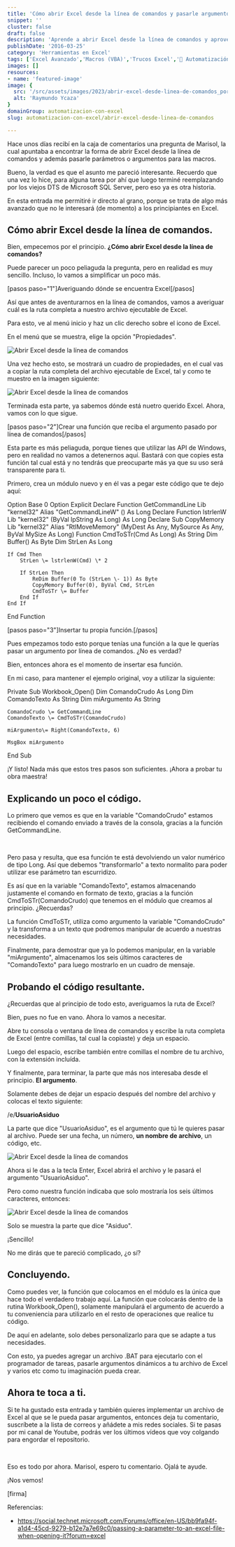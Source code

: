 ```yaml
---
title: 'Cómo abrir Excel desde la línea de comandos y pasarle argumentos'
snippet: ''
cluster: false
draft: false 
description: 'Aprende a abrir Excel desde la línea de comandos y aprovecha las capacidades avanzadas de macros y automatización.'
publishDate: '2016-03-25'
category: 'Herramientas en Excel'
tags: ['Excel Avanzado','Macros (VBA)','Trucos Excel','🤖 Automatización con Excel']
images: []
resources: 
- name: 'featured-image'
image: {
  src: '/src/assets/images/2023/abrir-excel-desde-linea-de-comandos_portada.png',
  alt: 'Raymundo Ycaza'
}
domainGroup: automatizacion-con-excel
slug: automatizacion-con-excel/abrir-excel-desde-linea-de-comandos

---
```


Hace unos días recibí en la caja de comentarios una pregunta de Marisol, la cual apuntaba a encontrar la forma de abrir Excel desde la línea de comandos y además pasarle parámetros o argumentos para las macros.

Bueno, la verdad es que el asunto me pareció interesante. Recuerdo que una vez lo hice, para alguna tarea por ahí que luego terminé reemplazando por los viejos DTS de Microsoft SQL Server, pero eso ya es otra historia.

En esta entrada me permitiré ir directo al grano, porque se trata de algo más avanzado que no le interesará (de momento) a los principiantes en Excel.

## Cómo abrir Excel desde la línea de comandos.

Bien, empecemos por el principio. **¿Cómo abrir Excel desde la línea de comandos?**

Puede parecer un poco peliaguda la pregunta, pero en realidad es muy sencillo. Incluso, lo vamos a simplificar un poco más.

\[pasos paso="1"\]Averiguando dónde se encuentra Excel\[/pasos\]

Así que antes de aventurarnos en la línea de comandos, vamos a averiguar cuál es la ruta completa a nuestro archivo ejecutable de Excel.

Para esto, ve al menú inicio y haz un clic derecho sobre el icono de Excel.

En el menú que se muestra, elige la opción "Propiedades".

![Abrir Excel desde la línea de comandos](images/33-am.jpg)

Una vez hecho esto, se mostrará un cuadro de propiedades, en el cual vas a copiar la ruta completa del archivo ejecutable de Excel, tal y como te muestro en la imagen siguiente:

![Abrir Excel desde la línea de comandos](images/33-am-1.jpg)

Terminada esta parte, ya sabemos dónde está nuetro querido Excel. Ahora, vamos con lo que sigue.

\[pasos paso="2"\]Crear una función que reciba el argumento pasado por línea de comandos\[/pasos\]

Esta parte es más peliaguda, porque tienes que utilizar las API de Windows, pero en realidad no vamos a detenernos aquí. Bastará con que copies esta función tal cual está y no tendrás que preocuparte más ya que su uso será transparente para ti.

Primero, crea un módulo nuevo y en él vas a pegar este código que te dejo aquí:

Option Base 0
Option Explicit
Declare Function GetCommandLine Lib "kernel32" Alias "GetCommandLineW" () As Long
Declare Function lstrlenW Lib "kernel32" (ByVal lpString As Long) As Long
Declare Sub CopyMemory Lib "kernel32" Alias "RtlMoveMemory" (MyDest As Any, MySource As Any, ByVal MySize As Long)
Function CmdToSTr(Cmd As Long) As String
    Dim Buffer() As Byte
    Dim StrLen As Long
    
    If Cmd Then
        StrLen \= lstrlenW(Cmd) \* 2
        
        If StrLen Then
            ReDim Buffer(0 To (StrLen \- 1)) As Byte
            CopyMemory Buffer(0), ByVal Cmd, StrLen
            CmdToSTr \= Buffer
        End If
    End If
End Function

\[pasos paso="3"\]Insertar tu propia función.\[/pasos\]

Pues empezamos todo esto porque tenías una función a la que le querías pasar un argumento por línea de comandos. ¿No es verdad?

Bien, entonces ahora es el momento de insertar esa función.

En mi caso, para mantener el ejemplo original, voy a utilizar la siguiente:

Private Sub Workbook\_Open()
    Dim ComandoCrudo As Long
    Dim ComandoTexto As String
    Dim miArgumento As String
    
    ComandoCrudo \= GetCommandLine
    ComandoTexto \= CmdToSTr(ComandoCrudo)
    
    miArgumento\= Right(ComandoTexto, 6)
    
    MsgBox miArgumento

End Sub

¡Y listo! Nada más que estos tres pasos son suficientes. ¡Ahora a probar tu obra maestra!

## Explicando un poco el código.

Lo primero que vemos es que en la variable "ComandoCrudo" estamos recibiendo el comando enviado a través de la consola, gracias a la función GetCommandLine.

 

Pero pasa y resulta, que esa función te está devolviendo un valor numérico de tipo Long. Así que debemos "transformarlo" a texto normalito para poder utilizar ese parámetro tan escurridizo.

Es así que en la variable "ComandoTexto", estamos almacenando justamente el comando en formato de texto, gracias a la función CmdToSTr(ComandoCrudo) que tenemos en el módulo que creamos al principio. ¿Recuerdas?

La función CmdToSTr, utiliza como argumento la variable "ComandoCrudo" y la transforma a un texto que podremos manipular de acuerdo a nuestras necesidades.

Finalmente, para demostrar que ya lo podemos manipular, en la variable "miArgumento", almacenamos los seis últimos caracteres de "ComandoTexto" para luego mostrarlo en un cuadro de mensaje.

## Probando el código resultante.

¿Recuerdas que al principio de todo esto, averiguamos la ruta de Excel?

Bien, pues no fue en vano. Ahora lo vamos a necesitar.

Abre tu consola o ventana de línea de comandos y escribe la ruta completa de Excel (entre comillas, tal cual la copiaste) y deja un espacio.

Luego del espacio, escribe también entre comillas el nombre de tu archivo, con la extensión incluída.

Y finalmente, para terminar, la parte que más nos interesaba desde el principio. **El argumento**.

Solamente debes de dejar un espacio después del nombre del archivo y colocas el texto siguiente:

/e/**UsuarioAsiduo**

La parte que dice "UsuarioAsiduo", es el argumento que tú le quieres pasar al archivo. Puede ser una fecha, un número, **un nombre de archivo**, un código, etc.

![Abrir Excel desde la línea de comandos ](images/33-am-2.jpg)

Ahora si le das a la tecla Enter, Excel abrirá el archivo y le pasará el argumento "UsuarioAsiduo".

Pero como nuestra función indicaba que solo mostraría los seis últimos caracteres, entonces:

![Abrir Excel desde la línea de comandos ](images/33-am-3.jpg)

Solo se muestra la parte que dice "Asiduo".

¡Sencillo!

No me dirás que te pareció complicado, ¿o sí?

## Concluyendo.

Como puedes ver, la función que colocamos en el módulo es la única que hace todo el verdadero trabajo aquí. La función que colocarás dentro de la rutina Workbook\_Open(), solamente manipulará el argumento de acuerdo a tu conveniencia para utilizarlo en el resto de operaciones que realice tu código.

De aquí en adelante, solo debes personalizarlo para que se adapte a tus necesidades.

Con esto, ya puedes agregar un archivo .BAT para ejecutarlo con el programador de tareas, pasarle argumentos dinámicos a tu archivo de Excel y varios etc como tu imaginación pueda crear.

## Ahora te toca a ti.

Si te ha gustado esta entrada y también quieres implementar un archivo de Excel al que se le pueda pasar argumentos, entonces deja tu comentario, suscríbete a la lista de correos y añádete a mis redes sociales. Si te pasas por mi canal de Youtube, podrás ver los últimos vídeos que voy colgando para engordar el repositorio.

 

Eso es todo por ahora. Marisol, espero tu comentario. Ojalá te ayude.

¡Nos vemos!

\[firma\]

Referencias:

- https://social.technet.microsoft.com/Forums/office/en-US/bb9fa94f-a1d4-45cd-9279-b12e7a7e69c0/passing-a-parameter-to-an-excel-file-when-opening-it?forum=excel
